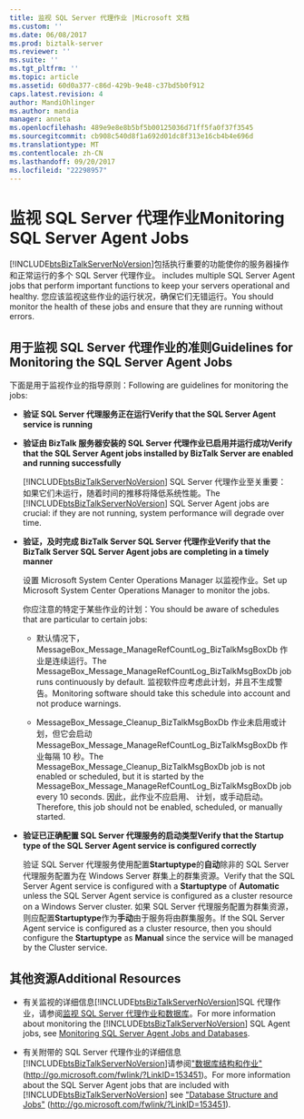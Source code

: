 ```yaml
---
title: 监视 SQL Server 代理作业 |Microsoft 文档
ms.custom: ''
ms.date: 06/08/2017
ms.prod: biztalk-server
ms.reviewer: ''
ms.suite: ''
ms.tgt_pltfrm: ''
ms.topic: article
ms.assetid: 60d0a377-c86d-429b-9e48-c37bd5b0f912
caps.latest.revision: 4
author: MandiOhlinger
ms.author: mandia
manager: anneta
ms.openlocfilehash: 489e9e8e8b5bf5b00125036d71ff5fa0f37f3545
ms.sourcegitcommit: cb908c540d8f1a692d01dc8f313e16cb4b4e696d
ms.translationtype: MT
ms.contentlocale: zh-CN
ms.lasthandoff: 09/20/2017
ms.locfileid: "22298957"
---
```

# <a name="monitoring-sql-server-agent-jobs"></a><span data-ttu-id="06e91-102">监视 SQL Server 代理作业</span><span class="sxs-lookup"><span data-stu-id="06e91-102">Monitoring SQL Server Agent Jobs</span></span>
[!INCLUDE[btsBizTalkServerNoVersion](../includes/btsbiztalkservernoversion-md.md)]<span data-ttu-id="06e91-103">包括执行重要的功能使你的服务器操作和正常运行的多个 SQL Server 代理作业。</span><span class="sxs-lookup"><span data-stu-id="06e91-103"> includes multiple SQL Server Agent jobs that perform important functions to keep your servers operational and healthy.</span></span> <span data-ttu-id="06e91-104">您应该监视这些作业的运行状况，确保它们无错运行。</span><span class="sxs-lookup"><span data-stu-id="06e91-104">You should monitor the health of these jobs and ensure that they are running without errors.</span></span>  
  
## <a name="guidelines-for-monitoring-the-sql-server-agent-jobs"></a><span data-ttu-id="06e91-105">用于监视 SQL Server 代理作业的准则</span><span class="sxs-lookup"><span data-stu-id="06e91-105">Guidelines for Monitoring the SQL Server Agent Jobs</span></span>  
 <span data-ttu-id="06e91-106">下面是用于监视作业的指导原则：</span><span class="sxs-lookup"><span data-stu-id="06e91-106">Following are guidelines for monitoring the jobs:</span></span>  
  
-   <span data-ttu-id="06e91-107">**验证 SQL Server 代理服务正在运行**</span><span class="sxs-lookup"><span data-stu-id="06e91-107">**Verify that the SQL Server Agent service is running**</span></span>  
  
-   <span data-ttu-id="06e91-108">**验证由 BizTalk 服务器安装的 SQL Server 代理作业已启用并运行成功**</span><span class="sxs-lookup"><span data-stu-id="06e91-108">**Verify that the SQL Server Agent jobs installed by BizTalk Server are enabled and running successfully**</span></span>  
  
     <span data-ttu-id="06e91-109">[!INCLUDE[btsBizTalkServerNoVersion](../includes/btsbiztalkservernoversion-md.md)] SQL Server 代理作业至关重要： 如果它们未运行，随着时间的推移将降低系统性能。</span><span class="sxs-lookup"><span data-stu-id="06e91-109">The [!INCLUDE[btsBizTalkServerNoVersion](../includes/btsbiztalkservernoversion-md.md)] SQL Server Agent jobs are crucial: if they are not running, system performance will degrade over time.</span></span>  
  
-   <span data-ttu-id="06e91-110">**验证，及时完成 BizTalk Server SQL Server 代理作业**</span><span class="sxs-lookup"><span data-stu-id="06e91-110">**Verify that the BizTalk Server SQL Server Agent jobs are completing in a timely manner**</span></span>  
  
     <span data-ttu-id="06e91-111">设置 Microsoft System Center Operations Manager 以监视作业。</span><span class="sxs-lookup"><span data-stu-id="06e91-111">Set up Microsoft System Center Operations Manager to monitor the jobs.</span></span>  
  
     <span data-ttu-id="06e91-112">你应注意的特定于某些作业的计划：</span><span class="sxs-lookup"><span data-stu-id="06e91-112">You should be aware of schedules that are particular to certain jobs:</span></span>  
  
    -   <span data-ttu-id="06e91-113">默认情况下，MessageBox_Message_ManageRefCountLog_BizTalkMsgBoxDb 作业是连续运行。</span><span class="sxs-lookup"><span data-stu-id="06e91-113">The MessageBox_Message_ManageRefCountLog_BizTalkMsgBoxDb job runs continuously by default.</span></span> <span data-ttu-id="06e91-114">监视软件应考虑此计划，并且不生成警告。</span><span class="sxs-lookup"><span data-stu-id="06e91-114">Monitoring software should take this schedule into account and not produce warnings.</span></span>  
  
    -   <span data-ttu-id="06e91-115">MessageBox_Message_Cleanup_BizTalkMsgBoxDb 作业未启用或计划，但它会启动 MessageBox_Message_ManageRefCountLog_BizTalkMsgBoxDb 作业每隔 10 秒。</span><span class="sxs-lookup"><span data-stu-id="06e91-115">The MessageBox_Message_Cleanup_BizTalkMsgBoxDb job is not enabled or scheduled, but it is started by the MessageBox_Message_ManageRefCountLog_BizTalkMsgBoxDb job every 10 seconds.</span></span> <span data-ttu-id="06e91-116">因此，此作业不应启用、 计划，或手动启动。</span><span class="sxs-lookup"><span data-stu-id="06e91-116">Therefore, this job should not be enabled, scheduled, or manually started.</span></span>  
  
-   <span data-ttu-id="06e91-117">**验证已正确配置 SQL Server 代理服务的启动类型**</span><span class="sxs-lookup"><span data-stu-id="06e91-117">**Verify that the Startup type of the SQL Server Agent service is configured correctly**</span></span>  
  
     <span data-ttu-id="06e91-118">验证 SQL Server 代理服务使用配置**Startuptype**的**自动**除非的 SQL Server 代理服务配置为在 Windows Server 群集上的群集资源。</span><span class="sxs-lookup"><span data-stu-id="06e91-118">Verify that the SQL Server Agent service is configured with a **Startuptype** of **Automatic** unless the SQL Server Agent service is configured as a cluster resource on a Windows Server cluster.</span></span> <span data-ttu-id="06e91-119">如果 SQL Server 代理服务配置为群集资源，则应配置**Startuptype**作为**手动**由于服务将由群集服务。</span><span class="sxs-lookup"><span data-stu-id="06e91-119">If the SQL Server Agent service is configured as a cluster resource, then you should configure the **Startuptype** as **Manual** since the service will be managed by the Cluster service.</span></span>  
  
## <a name="additional-resources"></a><span data-ttu-id="06e91-120">其他资源</span><span class="sxs-lookup"><span data-stu-id="06e91-120">Additional Resources</span></span>  
  
-   <span data-ttu-id="06e91-121">有关监视的详细信息[!INCLUDE[btsBizTalkServerNoVersion](../includes/btsbiztalkservernoversion-md.md)]SQL 代理作业，请参阅[监视 SQL Server 代理作业和数据库](../technical-guides/monitoring-sql-server-agent-jobs-and-databases.md)。</span><span class="sxs-lookup"><span data-stu-id="06e91-121">For more information about monitoring the [!INCLUDE[btsBizTalkServerNoVersion](../includes/btsbiztalkservernoversion-md.md)] SQL Agent jobs, see [Monitoring SQL Server Agent Jobs and Databases](../technical-guides/monitoring-sql-server-agent-jobs-and-databases.md).</span></span>  
  
-   <span data-ttu-id="06e91-122">有关附带的 SQL Server 代理作业的详细信息[!INCLUDE[btsBizTalkServerNoVersion](../includes/btsbiztalkservernoversion-md.md)]请参阅["数据库结构和作业"](http://go.microsoft.com/fwlink/?LinkID=153451) (http://go.microsoft.com/fwlink/?LinkID=153451)。</span><span class="sxs-lookup"><span data-stu-id="06e91-122">For more information about the SQL Server Agent jobs that are included with [!INCLUDE[btsBizTalkServerNoVersion](../includes/btsbiztalkservernoversion-md.md)] see ["Database Structure and Jobs"](http://go.microsoft.com/fwlink/?LinkID=153451) (http://go.microsoft.com/fwlink/?LinkID=153451).</span></span>
